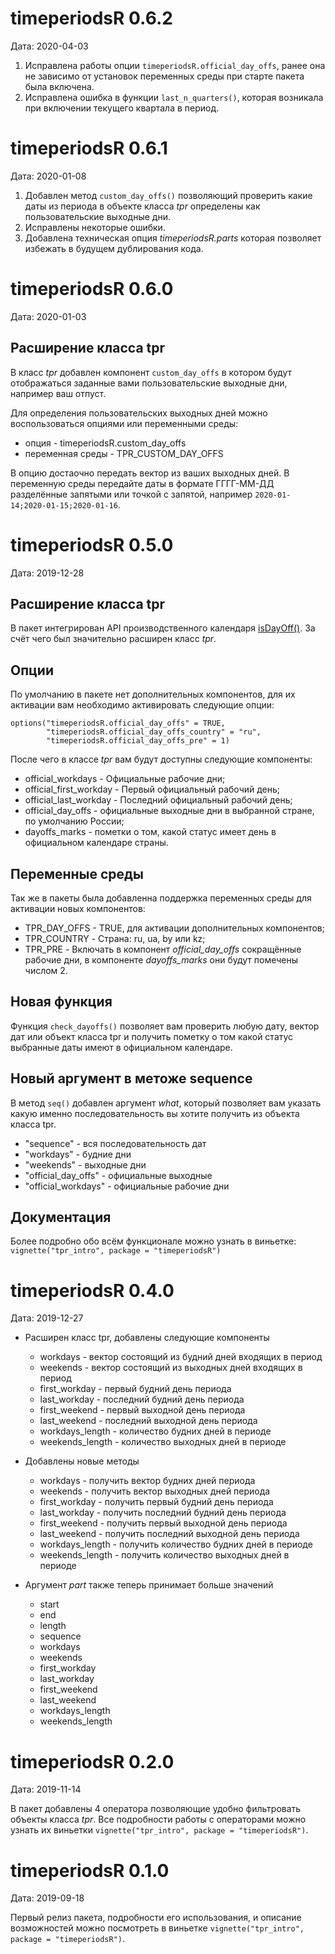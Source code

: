 # timeperiodsR 0.6.2
Дата: 2020-04-03

1. Исправлена работы опции `timeperiodsR.official_day_offs`, ранее она не зависимо от установок переменных среды при старте пакета была включена.
2. Исправлена ошибка в функции `last_n_quarters()`, которая возникала при включении текущего квартала в период.

# timeperiodsR 0.6.1
Дата: 2020-01-08

1. Добавлен метод `custom_day_offs()` позволяющий проверить какие даты из периода в объекте класса *tpr* определены как пользовательские выходные дни.
2. Исправлены некоторые ошибки.
3. Добавлена техническая опция *timeperiodsR.parts* которая позволяет избежать в будущем дублирования кода.

# timeperiodsR 0.6.0
Дата: 2020-01-03

## Расширение класса tpr
В класс *tpr* добавлен компонент `custom_day_offs` в котором будут отображаться заданные вами пользовательские выходные дни, например ваш отпуст.

Для определения пользовательских выходных дней можно воспользоваться опциями или переменными среды:

* опция - timeperiodsR.custom_day_offs
* переменная среды - TPR_CUSTOM_DAY_OFFS

В опцию достаочно передать вектор из ваших выходных дней. 
В переменную среды передайте даты в формате ГГГГ-ММ-ДД разделённые запятыми или точкой с запятой, например `2020-01-14;2020-01-15;2020-01-16`.


# timeperiodsR 0.5.0
Дата: 2019-12-28

## Расширение класса tpr
В пакет интегрирован API производственного календаря [isDayOff()](https://isdayoff.ru/). За счёт чего был значительно расширен класс *tpr*.

## Опции
По умолчанию в пакете нет дополнительных компонентов, для их активации вам необходимо активировать следующие опции:

```
options("timeperiodsR.official_day_offs" = TRUE,
        "timeperiodsR.official_day_offs_country" = "ru",
        "timeperiodsR.official_day_offs_pre" = 1)
```

После чего в классе *tpr* вам будут доступны следующие компоненты:
* official_workdays - Официальные рабочие дни;
* official_first_workday - Первый официальный рабочий день;
* official_last_workday - Последний официальный рабочий день;
* official_day_offs - официальные выходные дни в выбранной стране, по умолчанию России;
* dayoffs_marks - пометки о том, какой статус имеет день в официальном календаре страны.

## Переменные среды
Так же в пакеты была добавленна поддержка переменных среды для активации новых компонентов:

* TPR_DAY_OFFS - TRUE, для активации дополнительных компонентов;
* TPR_COUNTRY - Страна: ru, ua, by или kz;
* TPR_PRE - Включать в компонент *official_day_offs* сокращённые рабочие дни, в компоненте *dayoffs_marks* они будут помечены числом 2.

## Новая функция
Функция `check_dayoffs()` позволяет вам проверить любую дату, вектор дат или объект класса tpr и получить пометку о том какой статус выбранные даты имеют в официальном календаре.

## Новый аргумент в метоже sequence
В метод `seq()` добавлен аргумент *what*, который позволяет вам указать какую именно последовательность вы хотите получить из объекта класса tpr.

* "sequence" - вся последовательность дат
* "workdays" - будние дни
* "weekends" - выходные дни
* "official_day_offs" - официальные выходные
* "official_workdays" - официальные рабочие дни

## Документация
Более подробно обо всём функционале можно узнать в виньетке: `vignette("tpr_intro", package = "timeperiodsR")`

# timeperiodsR 0.4.0
Дата: 2019-12-27

* Расширен класс tpr, добавлены следующие компоненты
    * workdays - вектор состоящий из будний дней входящих в период
	* weekends - вектор состоящий из выходных дней входящих в период
	* first_workday - первый будний день периода
	* last_workday - последний будний день периода
	* first_weekend - первый выходной день периода
	* last_weekend - последний выходной день периода
	* workdays_length - количество будних дней в периоде
	* weekends_length - количество выходных дней в периоде

* Добавлены новые методы
    * workdays - получить вектор будних дней периода
	* weekends - получить вектор выходных дней периода
	* first_workday - получить первый будний день периода
	* last_workday - получить последний будний день периода
	* first_weekend - получить первый выходной день периода
	* last_weekend - получить последний выходной день периода
	* workdays_length - получить количество будних дней в периоде
	* weekends_length - получить количество выходных дней в периоде
	
* Аргумент  *part* также теперь принимает больше значений
    * start
	* end
	* length
	* sequence
	* workdays
	* weekends
	* first_workday
	* last_workday
	* first_weekend
	* last_weekend
	* workdays_length
	* weekends_length

# timeperiodsR 0.2.0
Дата: 2019-11-14

В пакет добавлены 4 оператора позволяющие удобно фильтровать объекты класса *tpr*. Все подробности работы с операторами можно узнать их виньетки `vignette("tpr_intro", package = "timeperiodsR")`.


# timeperiodsR 0.1.0
Дата: 2019-09-18

Первый релиз пакета, подробности его использования, и описание возможностей можно посмотреть в виньетке `vignette("tpr_intro", package = "timeperiodsR")`.